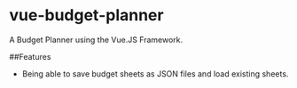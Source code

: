 # vue-budget-planner

A Budget Planner using the Vue.JS Framework.


##Features
- Being able to save budget sheets as JSON files and load existing sheets.
